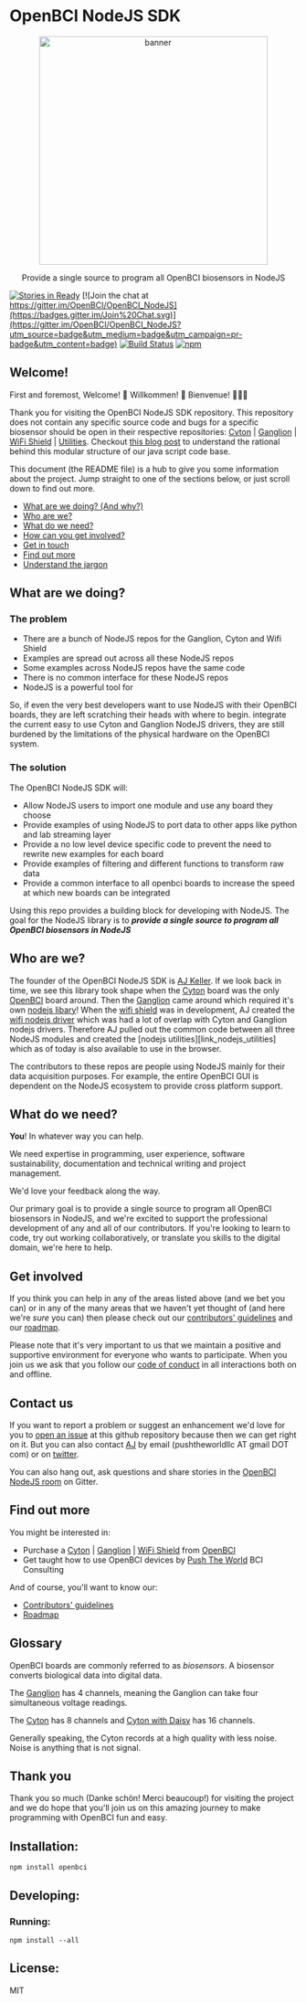 # OpenBCI NodeJS SDK

<p align="center">
  <img alt="banner" src="/images/openbci_large.png/" width="400">
</p>
<p align="center" href="">
  Provide a single source to program all OpenBCI biosensors in NodeJS
</p>

[![Stories in Ready](https://badge.waffle.io/OpenBCI/OpenBCI_NodeJS.png?label=ready&title=Ready)](https://waffle.io/OpenBCI/OpenBCI_NodeJS)
[![Join the chat at https://gitter.im/OpenBCI/OpenBCI_NodeJS](https://badges.gitter.im/Join%20Chat.svg)](https://gitter.im/OpenBCI/OpenBCI_NodeJS?utm_source=badge&utm_medium=badge&utm_campaign=pr-badge&utm_content=badge)
[![Build Status](https://travis-ci.org/OpenBCI/OpenBCI_NodeJS.svg?branch=master)](https://travis-ci.org/OpenBCI/OpenBCI_NodeJS)
[![npm](https://img.shields.io/npm/dm/openbci.svg?maxAge=2592000)](http://npmjs.com/package/openbci)

## Welcome!

First and foremost, Welcome! :tada: Willkommen! :confetti_ball: Bienvenue! :balloon::balloon::balloon:

Thank you for visiting the OpenBCI NodeJS SDK repository. This repository does not contain any specific source code and bugs for a specific biosensor should be open in their respective repositories: [Cyton][link_nodejs_cyton] | [Ganglion][link_nodejs_ganglion] | [WiFi Shield][link_nodejs_wifi] | [Utilities][link_javascript_utilities]. Checkout [this blog post](http://openbci.com/community/nodejs-ecosystem-overhaul-cyton-stable-and-ganglion-in-beta/) to understand the rational behind this modular structure of our java script code base.

This document (the README file) is a hub to give you some information about the project. Jump straight to one of the sections below, or just scroll down to find out more.

* [What are we doing? (And why?)](#what-are-we-doing)
* [Who are we?](#who-are-we)
* [What do we need?](#what-do-we-need)
* [How can you get involved?](#get-involved)
* [Get in touch](#contact-us)
* [Find out more](#find-out-more)
* [Understand the jargon](#glossary)

## What are we doing?

### The problem

* There are a bunch of NodeJS repos for the Ganglion, Cyton and Wifi Shield
* Examples are spread out across all these NodeJS repos
* Some examples across NodeJS repos have the same code
* There is no common interface for these NodeJS repos
* NodeJS is a powerful tool for 

So, if even the very best developers want to use NodeJS with their OpenBCI boards, they are left scratching their heads with where to begin. integrate the current easy to use Cyton and Ganglion NodeJS drivers, they are still burdened by the limitations of the physical hardware on the OpenBCI system.

### The solution

The OpenBCI NodeJS SDK will:

* Allow NodeJS users to import one module and use any board they choose
* Provide examples of using NodeJS to port data to other apps like python and lab streaming layer
* Provide a no low level device specific code to prevent the need to rewrite new examples for each board
* Provide examples of filtering and different functions to transform raw data
* Provide a common interface to all openbci boards to increase the speed at which new boards can be integrated

Using this repo provides a building block for developing with NodeJS. The goal for the NodeJS library is to ***provide a single source to program all OpenBCI biosensors in NodeJS***

## Who are we?

The founder of the OpenBCI NodeJS SDK is [AJ Keller][link_aj_keller]. If we look back in time, we see this library took shape when the [Cyton][link_shop_cyton] board was the only [OpenBCI][link_openbci] board around. Then the [Ganglion][link_shop_ganglion] came around which required it's own [nodejs libary][link_nodejs_ganglion]! When the [wifi shield][link_shop_wifi_shield] was in development, AJ created the [wifi nodejs driver][link_nodejs_wifi] which was had a lot of overlap with Cyton and Ganglion nodejs drivers. Therefore AJ pulled out the common code between all three NodeJS modules and created the [nodejs utilities][link_nodejs_utilities] which as of today is also available to use in the browser. 

The contributors to these repos are people using NodeJS mainly for their data acquisition purposes. For example, the entire OpenBCI GUI is dependent on the NodeJS ecosystem to provide cross platform support.   

## What do we need?

**You**! In whatever way you can help.

We need expertise in programming, user experience, software sustainability, documentation and technical writing and project management.

We'd love your feedback along the way.

Our primary goal is to provide a single source to program all OpenBCI biosensors in NodeJS, and we're excited to support the professional development of any and all of our contributors. If you're looking to learn to code, try out working collaboratively, or translate you skills to the digital domain, we're here to help.

## Get involved

If you think you can help in any of the areas listed above (and we bet you can) or in any of the many areas that we haven't yet thought of (and here we're *sure* you can) then please check out our [contributors' guidelines](CONTRIBUTING.md) and our [roadmap](ROADMAP.md).

Please note that it's very important to us that we maintain a positive and supportive environment for everyone who wants to participate. When you join us we ask that you follow our [code of conduct](CODE_OF_CONDUCT.md) in all interactions both on and offline.


## Contact us

If you want to report a problem or suggest an enhancement we'd love for you to [open an issue](../../issues) at this github repository because then we can get right on it. But you can also contact [AJ][link_aj_keller] by email (pushtheworldllc AT gmail DOT com) or on [twitter](https://twitter.com/aj-ptw).

You can also hang out, ask questions and share stories in the [OpenBCI NodeJS room](https://gitter.im/OpenBCI/OpenBCI_NodeJS?utm_source=badge&utm_medium=badge&utm_campaign=pr-badge&utm_content=badge) on Gitter.

## Find out more

You might be interested in:

* Purchase a [Cyton][link_shop_cyton] | [Ganglion][link_shop_ganglion] | [WiFi Shield][link_shop_wifi_shield] from [OpenBCI][link_openbci]
* Get taught how to use OpenBCI devices by [Push The World][link_ptw] BCI Consulting

And of course, you'll want to know our:

* [Contributors' guidelines](CONTRIBUTING.md)
* [Roadmap](ROADMAP.md)

## Glossary

OpenBCI boards are commonly referred to as _biosensors_. A biosensor converts biological data into digital data. 

The [Ganglion][link_shop_ganglion] has 4 channels, meaning the Ganglion can take four simultaneous voltage readings.
 
The [Cyton][link_shop_cyton] has 8 channels and [Cyton with Daisy][link_shop_cyton_daisy] has 16 channels. 

Generally speaking, the Cyton records at a high quality with less noise. Noise is anything that is not signal.

## Thank you

Thank you so much (Danke schön! Merci beaucoup!) for visiting the project and we do hope that you'll join us on this amazing journey to make programming with OpenBCI fun and easy.

## <a name="install"></a> Installation:
```
npm install openbci
```

## <a name="developing"></a> Developing:
### <a name="developing-running"></a> Running:

```
npm install --all
```

## <a name="license"></a> License:

MIT

[link_aj_keller]: https://github.com/aj-ptw
[link_shop_wifi_shield]: https://shop.openbci.com/collections/frontpage/products/wifi-shield?variant=44534009550
[link_shop_ganglion]: https://shop.openbci.com/collections/frontpage/products/pre-order-ganglion-board
[link_shop_cyton]: https://shop.openbci.com/collections/frontpage/products/cyton-biosensing-board-8-channel
[link_shop_cyton_daisy]: https://shop.openbci.com/collections/frontpage/products/cyton-daisy-biosensing-boards-16-channel
[link_nodejs_cyton]: https://github.com/openbci/openbci_nodejs_cyton
[link_nodejs_ganglion]: https://github.com/openbci/openbci_nodejs_ganglion
[link_nodejs_wifi]: https://github.com/openbci/openbci_nodejs_wifi
[link_javascript_utilities]: https://github.com/OpenBCI/OpenBCI_JavaScript_Utilities
[link_ptw]: https://www.pushtheworldllc.com
[link_openbci]: http://www.openbci.com
[link_mozwow]: http://mozillascience.github.io/working-open-workshop/index.html
[link_wifi_get_streaming]: examples/getStreaming/getStreaming.js
[link_openleaderscohort]: https://medium.com/@MozOpenLeaders
[link_mozsci]: https://science.mozilla.org
